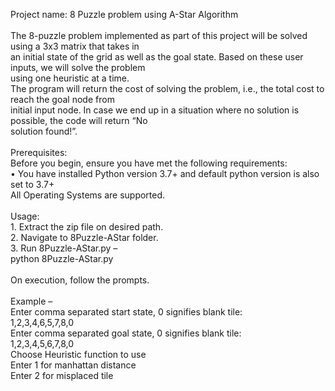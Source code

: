 Project name: 8 Puzzle problem using A-Star Algorithm
<br>
<br>The 8-puzzle problem implemented as part of this project will be solved using a 3x3 matrix that takes in 
<br>an initial state of the grid as well as the goal state. Based on these user inputs, we will solve the problem 
<br>using one heuristic at a time. 
<br>The program will return the cost of solving the problem, i.e., the total cost to reach the goal node from 
<br>initial input node. In case we end up in a situation where no solution is possible, the code will return “No 
<br>solution found!”.
<br>
<br>Prerequisites:
<br>Before you begin, ensure you have met the following requirements:
<br>• You have installed Python version 3.7+ and default python version is also set to 3.7+
<br>All Operating Systems are supported.
<br>
<br>Usage:
<br>1. Extract the zip file on desired path.
<br>2. Navigate to 8Puzzle-AStar folder.
<br>3. Run 8Puzzle-AStar.py –
<br>python 8Puzzle-AStar.py
<br>
<br>On execution, follow the prompts.
<br>
<br>Example –
<br>Enter comma separated start state, 0 signifies blank tile:
<br>1,2,3,4,6,5,7,8,0
<br>Enter comma separated goal state, 0 signifies blank tile:
<br>1,2,3,4,5,6,7,8,0
<br>Choose Heuristic function to use
<br>Enter 1 for manhattan distance
<br>Enter 2 for misplaced tile
